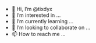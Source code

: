 - 👋 Hi, I’m @tixdyx
- 👀 I’m interested in ...
- 🌱 I’m currently learning ...
- 💞️ I’m looking to collaborate on ...
- 📫 How to reach me ...

<!---
tixdyx/tixdyx is a ✨ special ✨ repository because its `README.md` (this file) appears on your GitHub profile.
You can click the Preview link to take a look at your changes.
--->
